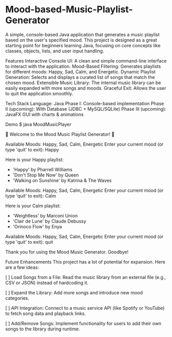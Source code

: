 # Mood-based-Music-Playlist-Generator
  A simple, console-based Java application that generates a music playlist based on the user's specified mood. This project is designed as a great starting point for beginners learning Java, focusing on     core concepts like classes, objects, lists, and user input handling.

Features
  Interactive Console UI: A clean and simple command-line interface to interact with the application.
  Mood-Based Filtering: Generates playlists for different moods: Happy, Sad, Calm, and Energetic.
  Dynamic Playlist Generation: Selects and displays a curated list of songs that match the chosen mood.
  Extensible Music Library: The internal music library can be easily expanded with more songs and moods.
  Graceful Exit: Allows the user to quit the application smoothly.

Tech Stack
  Language: Java
  Phase I: Console-based implementation
  Phase II (upcoming): With Database (JDBC + MySQL/SQLite)
  Phase III (upcoming): JavaFX GUI with charts & animations
  
 Demo
   $ java MoodMusicPlayer

🎵 Welcome to the Mood Music Playlist Generator! 🎵

Available Moods: Happy, Sad, Calm, Energetic
Enter your current mood (or type 'quit' to exit): Happy

 Here is your Happy playlist: 
  - 'Happy' by Pharrell Williams
  - 'Don't Stop Me Now' by Queen
  - 'Walking on Sunshine' by Katrina & The Waves

Available Moods: Happy, Sad, Calm, Energetic
Enter your current mood (or type 'quit' to exit): Calm

 Here is your Calm playlist: 
  - 'Weightless' by Marconi Union
  - 'Clair de Lune' by Claude Debussy
  - 'Orinoco Flow' by Enya

Available Moods: Happy, Sad, Calm, Energetic
Enter your current mood (or type 'quit' to exit): quit

Thank you for using the Mood Music Generator. Goodbye! 

Future Enhancements
  This project has a lot of potential for expansion. Here are a few ideas:

  [ ] Load Songs from a File: Read the music library from an external file (e.g., CSV or JSON) instead of hardcoding it.

  [ ] Expand the Library: Add more songs and introduce new mood categories.

  [ ] API Integration: Connect to a music service API (like Spotify or YouTube) to fetch song data and playback links.

  [ ] Add/Remove Songs: Implement functionality for users to add their own songs to the library during runtime.
 
